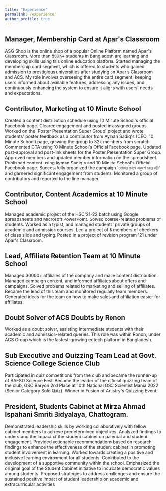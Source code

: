 ```yaml
---
title: "Experience"
permalink: /experience/
author_profile: true
---
```

<link href="https://fonts.googleapis.com/css?family=Comfortaa:300,400,700|Righteous" rel="stylesheet">

## Manager, Membership Card at Apar's Classroom
ASG Shop is the online shop of a popular Online Platform named Apar's Classroom. More than 500K+ students in Bangladesh are learning and developing skills using this online education platform. Started managing the membership card segment, which is offered to students who gained admission to prestigious universities after studying on Apar’s Classroom and ACS. My role involves overseeing the entire card segment, keeping users informed about available features, addressing any issues, and continuously enhancing the system to ensure it aligns with users' needs and expectations.

## Contributor, Marketing at 10 Minute School
Created a content distribution schedule using 10 Minute School's official Facebook page. Cleared engagement and posted in assigned groups. Worked on the 'Poster Presentation Super Group' project and wrote students' poster feedback as a contributor from Ayman Sadiq's (CEO, 10 Minute School) page, growing the group to 32k members from scratch. Commented CTA using 10 Minute School's Official Facebook page. Updated post-approval and post-link sheets for the Poster Presentation Super Group. Approved members and updated member information on the spreadsheet. Published content using Ayman Sadiq's and 10 Minute School's Official Facebook page. Successfully organized the campaign 'তোমার চোখে একুশে ফেব্রুয়ারি' and garnered significant engagement from students. Monitored a group of contributors and reported to the line manager.

## Contributor, Content Academics at 10 Minute School
Managed academic project of the HSC'21-22 batch using Google spreadsheets and Microsoft PowerPoint. Solved course-related problems of students. Worked as a typist, and managed students' private groups of academic and admission courses. Led a project of 8 members of checkers of class slide and typing. Posted in a project of revision program '21 under Apar's Classroom.

## Lead, Affiliate Retention Team at 10 Minute School
Managed 30000+ affiliates of the company and made content distribution. Managed campaign content, and informed affiliates about offers and campaigns. Solved problems related to marketing and selling of affiliates. Became the lead of this team and monitored regularly team members. Generated ideas for the team on how to make sales and affiliation easier for affiliates.

## Doubt Solver of ACS Doubts by Ronon
Worked as a doubt solver, assisting intermediate students with their academic and admission-related queries. This role was within Ronon, under ACS Group which is the fastest-growing edtech platform in Bangladesh.

## Sub Executive and Quizzing Team Lead at Govt. Science College Science Club
Participated in quiz competitions from the club and became the runner-up of BAFSD Science Fest. Became the leader of the official quizzing team of the club, GSC Baryon 2nd Place at 10th National GSC Scientist Mania 2022 (Senior Category Solo Quiz). Winner in Fusion of Artistry's Quizzing Event.

## President, Students Cabinet at Mirza Ahmad Ispahani Smriti Bidyalaya, Chattogram.
Demonstrated leadership skills by working collaboratively with fellow cabinet members to achieve predetermined objectives. Analyzed findings to understand the impact of the student cabinet on parental and student engagement. Provided actionable recommendations based on research findings to enhance the effectiveness of the student cabinet in promoting student involvement in learning. Worked towards creating a positive and inclusive learning environment for all students. Contributed to the development of a supportive community within the school. Emphasized the original goal of the Student Cabinet initiative to inculcate democratic values among students. Proposed strategies to address challenges and ensure the sustained positive impact of student leadership on academic and extracurricular activities.

